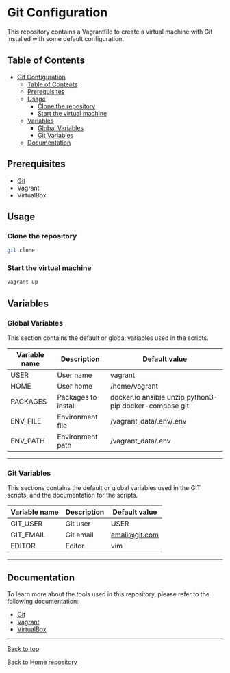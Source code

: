 # Git Configuration

This repository contains a Vagrantfile to create a virtual machine with Git installed with some default configuration.

## Table of Contents

- [Git Configuration](#git-configuration)
	- [Table of Contents](#table-of-contents)
	- [Prerequisites](#prerequisites)
	- [Usage](#usage)
		- [Clone the repository](#clone-the-repository)
		- [Start the virtual machine](#start-the-virtual-machine)
	- [Variables](#variables)
		- [Global Variables](#global-variables)
		- [Git Variables](#git-variables)
	- [Documentation](#documentation)

## Prerequisites

- [Git](https://git-scm.com/downloads)
- Vagrant
- VirtualBox

## Usage

### Clone the repository

```bash
git clone
```

### Start the virtual machine

```bash
vagrant up
```

## Variables

### Global Variables

This section contains the default or global variables used in the scripts.

| Variable name | Description | Default value |
| --- | --- | --- |
| USER | User name | vagrant |
| HOME | User home | /home/vagrant |
| PACKAGES | Packages to install | docker.io ansible unzip python3-pip docker-compose git |
| ENV_FILE | Environment file | /vagrant_data/.env/.env |
| ENV_PATH | Environment path | /vagrant_data/.env |

---

### Git Variables

This sections contains the default or global variables used in the GIT scripts, and the documentation for the scripts.

| Variable name | Description | Default value |
| --- | --- | --- |
| GIT_USER | Git user | USER |
| GIT_EMAIL | Git email | <email@git.com> |
| EDITOR | Editor | vim |

---

## Documentation

To learn more about the tools used in this repository, please refer to the following documentation:

- [Git](https://git-scm.com/doc)
- [Vagrant](https://www.vagrantup.com/docs)
- [VirtualBox](https://www.virtualbox.org/wiki/Documentation)

---

[Back to top](#git-configuration)

[Back to Home repository](../README.md)